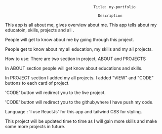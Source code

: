                                             Title: my-portfolio

                                              Description

This app is all about me, gives overview about me. This app tells about my educatoin, skills, projects and all . 

People will get to know about me by going through this project. 

People get to know about my all education, my skills and my all projects.

How to use: There are two section in project, ABOUT and PROJECTS

In ABOUT section people will get know about educations and skills.

In PROJECT section I added my all projects. I added "VIEW" and "CODE" buttons to each card of project.

'CODE' button will redirect you to the live project.

'CODE' button will redirect you to the github,where I have push my code.

Language : 'I use ReactJs' for this app and tailwind CSS for styling.


This project will be updated time to time as I will gain more skills and make some more projects in future.
